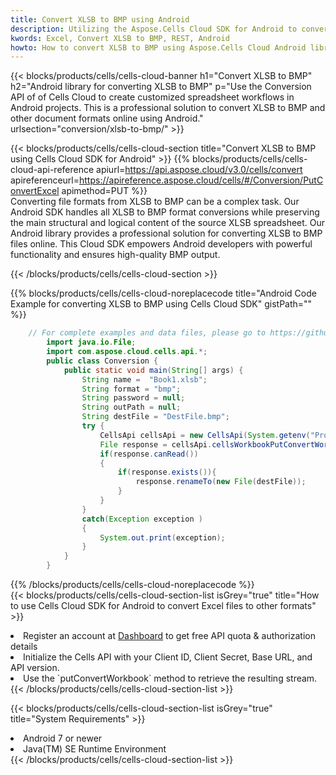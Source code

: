 ```yaml
---
title: Convert XLSB to BMP using Android 
description: Utilizing the Aspose.Cells Cloud SDK for Android to convert a XLSB format file to a BMP format file. 
kwords: Excel, Convert XLSB to BMP, REST, Android
howto: How to convert XLSB to BMP using Aspose.Cells Cloud Android library.
---
```



{{< blocks/products/cells/cells-cloud-banner h1="Convert XLSB to BMP" h2="Android library for converting XLSB to BMP" p="Use the Conversion API of of Cells Cloud to create customized spreadsheet workflows in Android projects. This is a professional solution to convert XLSB to BMP and other document formats online using Android." urlsection="conversion/xlsb-to-bmp/" >}}

{{< blocks/products/cells/cells-cloud-section  title="Convert XLSB to BMP using Cells Cloud SDK for Android" >}}
{{% blocks/products/cells/cells-cloud-api-reference  apiurl=https://api.aspose.cloud/v3.0/cells/convert  apireferenceurl=https://apireference.aspose.cloud/cells/#/Conversion/PutConvertExcel  apimethod=PUT %}}
<br/>
Converting file formats from XLSB to BMP can be a complex task. Our Android SDK handles all XLSB to BMP format conversions while preserving the main structural and logical content of the source XLSB spreadsheet. Our Android library provides a professional solution for converting XLSB to BMP files online. This Cloud SDK empowers Android developers with powerful functionality and ensures high-quality BMP output.

{{< /blocks/products/cells/cells-cloud-section >}}

{{% blocks/products/cells/cells-cloud-noreplacecode title="Android Code Example for converting XLSB to BMP using Cells Cloud SDK" gistPath="" %}}
 
```java
    // For complete examples and data files, please go to https://github.com/aspose-cells-cloud/aspose-cells-cloud-android/
        import java.io.File;
        import com.aspose.cloud.cells.api.*;
        public class Conversion {
            public static void main(String[] args) {
                String name =  "Book1.xlsb";
                String format = "bmp";
                String password = null;
                String outPath = null;
                String destFile = "DestFile.bmp";
                try {
                    CellsApi cellsApi = new CellsApi(System.getenv("ProductClientId"), System.getenv("ProductClientSecret"));
                    File response = cellsApi.cellsWorkbookPutConvertWorkbook(new File(name), format, password, outPath, null,null);            
                    if(response.canRead())
                    {
                        if(response.exists()){
                            response.renameTo(new File(destFile));
                        }                
                    }
                }
                catch(Exception exception )
                {
                    System.out.print(exception);
                }
            }
        }
```
 
{{% /blocks/products/cells/cells-cloud-noreplacecode  %}}
<br/>
{{< blocks/products/cells/cells-cloud-section-list isGrey="true"  title="How to use Cells Cloud SDK for Android to convert Excel files to other formats" >}}
<li>Register an account at <a href="https://dashboard.aspose.cloud/">Dashboard</a> to get free API quota & authorization details</li>
<li>Initialize the Cells API with your Client ID, Client Secret, Base URL, and API version.</li>
<li>Use the `putConvertWorkbook` method to retrieve the resulting stream.</li>
{{< /blocks/products/cells/cells-cloud-section-list >}}

{{< blocks/products/cells/cells-cloud-section-list isGrey="true"  title="System Requirements" >}}
<li>Android 7 or newer</li>
<li>Java(TM) SE Runtime Environment</li>
{{< /blocks/products/cells/cells-cloud-section-list >}}
